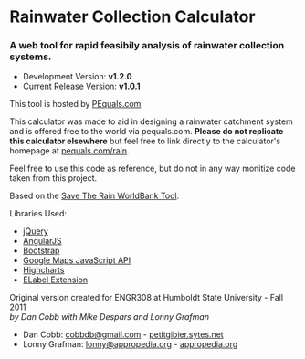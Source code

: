 # Rainwater Collection Calculator
### A web tool for rapid feasibily analysis of rainwater collection systems.

* Development Version: **v1.2.0**
* Current Release Version: **v1.0.1**

This tool is hosted by [PEquals.com](http://www.pequals.com/rain)

This calculator was made to aid in designing a rainwater catchment system and is offered free to the world via pequals.com. **Please do not replicate this calculator elsewhere** but feel free to link directly to the calculator's homepage at [pequals.com/rain](http://www.pequals.com/rain).

Feel free to use this code as reference, but do not in any way monitize code taken from this project.

Based on the [Save The Rain WorldBank Tool](http://www.save-the-rain.com/world-bank).

Libraries Used:

* [jQuery](http://www.jquery.com)
* [AngularJS](http://angularjs.org/)
* [Bootstrap](http://twitter.github.io/bootstrap/)
* [Google Maps JavaScript API](https://developers.google.com/maps/)
* [Highcharts](http://www.highcharts.com)
* [ELabel Extension](http://www.econym.org.uk/gmap/elabel.htm)

Original version created for ENGR308 at Humboldt State University - Fall 2011  
_by Dan Cobb with Mike Despars and Lonny Grafman_

* Dan Cobb: cobbdb@gmail.com - [petitgibier.sytes.net](http://petitgibier.sytes.net)
* Lonny Grafman: lonny@appropedia.org - [appropedia.org](http://www.appropedia.org)
